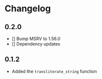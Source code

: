 # Changelog

## 0.2.0

- [[]()] Bump MSRV to 1.56.0
- [[]()] Dependency updates

## 0.1.2

- Added the `transliterate_string` function
